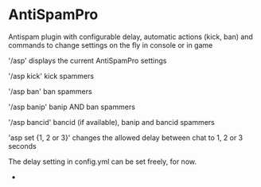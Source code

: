 # AntiSpamPro

Antispam plugin with configurable delay, automatic actions (kick, ban) and commands to change settings on the fly in console or in game

'/asp' displays the current AntiSpamPro settings

'/asp kick' kick spammers

'/asp ban' ban spammers

'/asp banip' banip AND ban spammers

'/asp bancid' bancid (if available), banip and bancid spammers
 
'asp set {1, 2 or 3}' changes the allowed delay between chat to 1, 2 or 3 seconds



The delay setting in config.yml can be set freely, for now.

+
